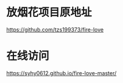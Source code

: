 # 放烟花项目原地址

https://github.com/tzs199373/fire-love

# 在线访问

https://syhy0612.github.io/fire-love-master/
